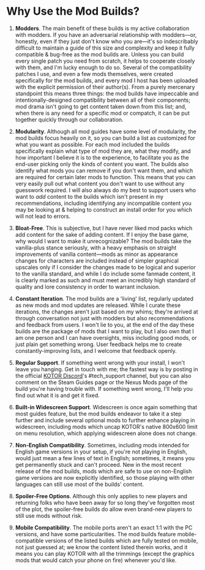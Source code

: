 # Why Use the Mod Builds?

1. **Modders**. The main benefit of these builds is my active collaboration with modders. If you have an adversarial relationship with modders—or, honestly, even if they just don't know who you are—it's so indescribably difficult to maintain a guide of this size and complexity and keep it fully compatible & bug-free as the mod builds are. Unless you can build every single patch you need from scratch, it helps to cooperate closely with them, and I'm lucky enough to do so. Several of the compatibility patches I use, and even a few mods themselves, were created specifically for the mod builds, and every mod I host has been uploaded with the explicit permission of their author(s). From a purely mercenary standpoint this means three things: the mod builds have impeccable and intentionally-designed compatibility between all of their components; mod drama isn't going to get content taken down from this list; and, when there is any need for a specific mod or compatch, it can be put together quickly through our collaboration.

2. **Modularity**. Although all mod guides have some level of modularity, the mod builds focus heavily on it, so you can build a list as customized for what you want as possible. For each mod included the builds specifically explain what type of mod they are, what they modify, and how important I believe it is to the experience, to facilitate you as the end-user picking only the kinds of content you want. The builds also identify what mods you can remove if you don't want them, and which are required for certain later mods to function. This means that you can very easily pull out what content you don't want to use without any guesswork required. I will also always do my best to support users who want to *add* content to the builds which isn't present in my recommendations, including identifying any incompatible content you may be looking at & helping to construct an install order for you which will not lead to errors.

3. **Bloat-Free**. This is subjective, but I have never liked mod packs which add content for the sake of adding content. If I enjoy the base game, why would I want to make it unrecognizable? The mod builds take the vanilla-plus stance seriously, with a heavy emphasis on straight improvements of vanilla content—mods as minor as appearance changes for characters are included instead of simpler graphical upscales only if I consider the changes made to be logical and superior to the vanilla standard, and while I do include some fanmade content, it is clearly marked as such and must meet an incredibly high standard of quality and lore consistency in order to warrant inclusion.

4. **Constant Iteration**. The mod builds are a 'living' list, regularly updated as new mods and mod updates are released. While I curate these iterations, the changes aren't just based on my whims; they're arrived at through conversation not just with modders but also recommendations and feedback from users. I won't lie to you, at the end of the day these builds are the package of mods that I want to play, but I also own that I am one person and I can have oversights, miss including good mods, or just plain get something wrong. User feedback helps me to create constantly-improving lists, and I welcome that feedback openly.

5. **Regular Support**. If something went wrong with your install, I won't leave you hanging. Get in touch with me; the fastest way is by posting in the official [KOTOR Discord](https://discord.gg/kotor)'s #tech_support channel, but you can also comment on the Steam Guides page or the Nexus Mods page of the build you're having trouble with. If something went wrong, I'll help you find out what it is and get it fixed.

6. **Built-in Widescreen Support**. Widescreen is once again something that most guides feature, but the mod builds endeavor to take it a step further and include several optional mods to further enhance playing in widescreen, including mods which uncap KOTOR's native 800x600 limit on menu resolution, which applying widescreen alone does not change.

7. **Non-English Compatibility**. Sometimes, including mods intended for English game versions in your setup, if you're not playing in English, would just mean a few lines of text in English; sometimes, it means you get permanently stuck and can't proceed. New in the most recent release of the mod builds, mods which are safe to use on non-English game versions are now explicitly identified, so those playing with other languages can still use most of the builds' content.

8. **Spoiler-Free Options**. Although this only applies to new players and returning folks who have been away for so long they've forgotten most of the plot, the spoiler-free builds do allow even brand-new players to still use mods without risk.

9. **Mobile Compatibility**. The mobile ports aren't an exact 1:1 with the PC versions, and have some particularities. The mod builds feature mobile-compatible versions of the listed builds which are fully tested on mobile, not just guessed at; we know the content listed therein works, and it means you can play KOTOR with all the trimmings (except the graphics mods that would catch your phone on fire) whenever you'd like.
